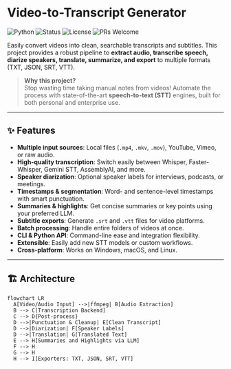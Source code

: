 # Video-to-Transcript Generator

![Python](https://img.shields.io/badge/Python-3.9%2B-blue.svg)
![Status](https://img.shields.io/badge/status-active-success.svg)
![License](https://img.shields.io/badge/License-MIT-green.svg)
![PRs Welcome](https://img.shields.io/badge/PRs-welcome-brightgreen.svg)

Easily convert videos into clean, searchable transcripts and subtitles. This project provides a robust pipeline to **extract audio, transcribe speech, diarize speakers, translate, summarize, and export** to multiple formats (TXT, JSON, SRT, VTT).

> **Why this project?**  
> Stop wasting time taking manual notes from videos! Automate the process with state-of-the-art **speech-to-text (STT)** engines, built for both personal and enterprise use.

---

## ✨ Features

- **Multiple input sources**: Local files (`.mp4`, `.mkv`, `.mov`), YouTube, Vimeo, or raw audio.  
- **High-quality transcription**: Switch easily between Whisper, Faster-Whisper, Gemini STT, AssemblyAI, and more.  
- **Speaker diarization**: Optional speaker labels for interviews, podcasts, or meetings.  
- **Timestamps & segmentation**: Word- and sentence-level timestamps with smart punctuation.  
- **Summaries & highlights**: Get concise summaries or key points using your preferred LLM.  
- **Subtitle exports**: Generate `.srt` and `.vtt` files for video platforms.  
- **Batch processing**: Handle entire folders of videos at once.  
- **CLI & Python API**: Command-line ease and integration flexibility.  
- **Extensible**: Easily add new STT models or custom workflows.  
- **Cross-platform**: Works on Windows, macOS, and Linux.  

---

## 🏗️ Architecture

```mermaid
flowchart LR
  A[Video/Audio Input] -->|ffmpeg| B[Audio Extraction]
  B --> C[Transcription Backend]
  C --> D{Post-process}
  D -->|Punctuation & Cleanup| E[Clean Transcript]
  D -->|Diarization| F[Speaker Labels]
  D -->|Translation| G[Translated Text]
  E --> H[Summaries and Highlights via LLM]
  F --> H
  G --> H
  H --> I[Exporters: TXT, JSON, SRT, VTT]

